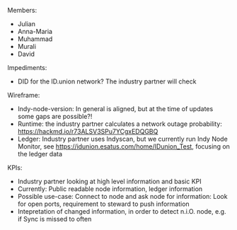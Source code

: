Members:
- Julian
- Anna-Maria
- Muhammad
- Murali
- David

Impediments:
- DID for the ID.union network? The industry partner will check 
    
 Wireframe:
 - Indy-node-version: In general is aligned, but at the time of updates some gaps are possible?!
 - Runtime: the industry partner calculates a network outage probability: https://hackmd.io/r73ALSV3SPu7YCgxEDQGBQ
 - Ledger: Industry partner uses Indyscan, but we currently run Indy Node Monitor, see https://idunion.esatus.com/home/IDunion_Test, focusing on the ledger data

KPIs:
- Industry partner looking at high level information and basic KPI
- Currently: Public readable node information, ledger information
- Possible use-case: Connect to node and ask node for information: Look for open ports, requirement to steward to push information
- Intepretation of changed information, in order to detect n.i.O. node, e.g. if Sync is missed to often
